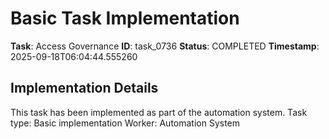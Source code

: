 # Basic Task Implementation

**Task**: Access Governance
**ID**: task_0736
**Status**: COMPLETED
**Timestamp**: 2025-09-18T06:04:44.555260

## Implementation Details

This task has been implemented as part of the automation system.
Task type: Basic implementation
Worker: Automation System
